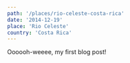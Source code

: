 ```yaml
---
path: '/places/rio-celeste-costa-rica'
date: '2014-12-19'
place: 'Rio Celeste'
country: 'Costa Rica'
---
```


Oooooh-weeee, my first blog post!
